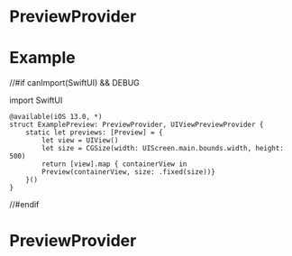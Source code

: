 # PreviewProvider

# Example

//#if canImport(SwiftUI) && DEBUG

import SwiftUI

    @available(iOS 13.0, *)
    struct ExamplePreview: PreviewProvider, UIViewPreviewProvider {
        static let previews: [Preview] = {
            let view = UIView()
            let size = CGSize(width: UIScreen.main.bounds.width, height: 500)
            return [view].map { containerView in
            Preview(containerView, size: .fixed(size))}
        }()
    }

//#endif
# PreviewProvider
